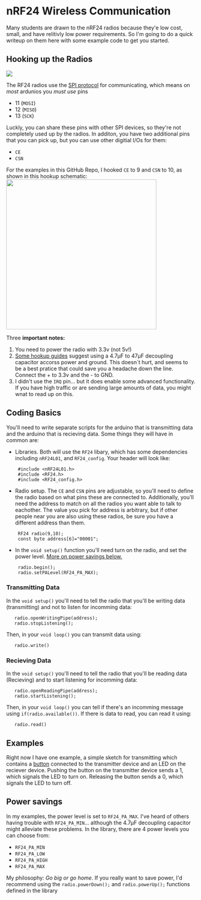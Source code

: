 # nRF24 Wireless Communication

Many students are drawn to the nRF24 radios because they'e low cost, small, and have relitivly low power requirements. So I'm going to do a quick writeup on them here with some example code to get you started.

## Hooking up the Radios

[<img src="https://www.mysensors.org/uploads/57c1a2411730a6c715b6b1b0/image/nrfTop.png">](https://www.mysensors.org/)

The RF24 radios use the [SPI protocol](https://www.arduino.cc/en/reference/SPI) for communicating, which means on _most_ ardunios you *must use* pins 

 * 11 (`MOSI`) 
 * 12 (`MISO`)
 * 13 (`SCK`) 

 Luckly, you can share these pins with other SPI devices, so they're not completely used up by the radios. In additon, you have two additional pins that you can pick up, but you can use other digitial I/Os for them:

  * `CE` 
  * `CSN`

For the examples in this GitHub Repo, I hooked `CE` to 9 and `CSN` to 10, as shown in this hookup schematic: 
<img src="https://raw.githubusercontent.com/mrsoltys/GEEN1400/master/nRF24/radioHookup.png" width="400">

Three __important notes:__ 

 1) You need to power the radio with 3.3v (not 5v!)
 2) [Some hookup guides](https://www.mysensors.org/build/connect_radio) suggest using a 4.7µF to 47µF decoupling capacitor accorss power and ground. This doesn`t hurt, and seems to be a best pratice that could save you a headache down the line. Connect the + to 3.3v and the - to GND.
 3) I didn't use the `IRQ` pin... but it does enable some advanced functionality. If you have high traffic or are sending large amounts of data, you might wnat to read up on this.

## Coding Basics
You'll need to write separate scripts for the arduino that is transmitting data and the arduino that is recieving data. Some things they will have in common are:

 * Libraries. Both will use the `RF24` libary, which has some dependencies including `nRF24L01`, and `RF24_config`. Your header will look like:

        #include <nRF24L01.h>
        #include <RF24.h>
        #include <RF24_config.h>

 * Radio setup. The `CE` and `CSN` pins are adjustable, so you'll need to define the radio based on what pins these are connected to. Additionally, you'll need the address to match on all the radios you want able to talk to eachother. The value you pick for address is arbitrary, but if other people near you are also using these radios, be sure you have a different address than them.

        RF24 radio(9,10);
        const byte address[6]="00001";

 * In the `void setup()` function you'll need turn on the radio, and set the power level. [More on power savings below.](https://github.com/mrsoltys/GEEN1400/tree/master/nRF24#power-savings)

        radio.begin();
        radio.setPALevel(RF24_PA_MAX);

### Transmitting Data
In the `void setup()` you'll need to tell the radio that you'll be writing data (transmitting) and not to listen for incomming data:

       radio.openWritingPipe(address);
       radio.stopListening();

Then, in your `void loop()` you can transmit data using:

       radio.write()

### Recieving Data
In the `void setup()` you'll need to tell the radio that you'll be reading data (Recieving) and to start listening for incomming data:

       radio.openReadingPipe(address);
       radio.startListening();

Then, in your `void loop()` you can tell if there's an incomming message using `if(radio.available())`. If there is data to read, you can read it using:

       radio.read()


## Examples
Right now I have one example, a simple sketch for transmitting which contains a [button](https://github.com/mrsoltys/GEEN1400/tree/master/Buttons) connected to the transmitter device and an LED on the reciever device. Pushing the button on the transmitter device sends a 1, which signals the LED to turn on. Releasing the button sends a 0, which signals the LED to turn off.

## Power savings
In my examples, the power level is set to `RF24_PA_MAX`. I've heard of others having trouble with `RF24_PA_MIN`... although the 4.7µF decoupling capacitor might alleviate these problems. In the library, there are 4 power levels you can choose from:

 * `RF24_PA_MIN` 
 * `RF24_PA_LOW`
 * `RF24_PA_HIGH` 
 * `RF24_PA_MAX`

 My philosophy: _Go big or go home_. If you really want to save power, I'd recommend using the `radio.powerDown();` and `radio.powerUp();` functions defined in the library